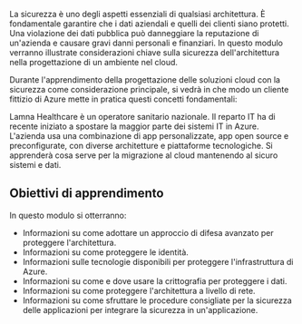 La sicurezza è uno degli aspetti essenziali di qualsiasi architettura. È fondamentale garantire che i dati aziendali e quelli dei clienti siano protetti. Una violazione dei dati pubblica può danneggiare la reputazione di un'azienda e causare gravi danni personali e finanziari. In questo modulo verranno illustrate considerazioni chiave sulla sicurezza dell'architettura nella progettazione di un ambiente nel cloud. 

Durante l'apprendimento della progettazione delle soluzioni cloud con la sicurezza come considerazione principale, si vedrà in che modo un cliente fittizio di Azure mette in pratica questi concetti fondamentali:

Lamna Healthcare è un operatore sanitario nazionale. Il reparto IT ha di recente iniziato a spostare la maggior parte dei sistemi IT in Azure. L'azienda usa una combinazione di app personalizzate, app open source e preconfigurate, con diverse architetture e piattaforme tecnologiche. Si apprenderà cosa serve per la migrazione al cloud mantenendo al sicuro sistemi e dati.

## <a name="learning-objectives"></a>Obiettivi di apprendimento

In questo modulo si otterranno:

- Informazioni su come adottare un approccio di difesa avanzato per proteggere l'architettura.
- Informazioni su come proteggere le identità.
- Informazioni sulle tecnologie disponibili per proteggere l'infrastruttura di Azure.
- Informazioni su come e dove usare la crittografia per proteggere i dati.
- Informazioni su come proteggere l'architettura a livello di rete.
- Informazioni su come sfruttare le procedure consigliate per la sicurezza delle applicazioni per integrare la sicurezza in un'applicazione.